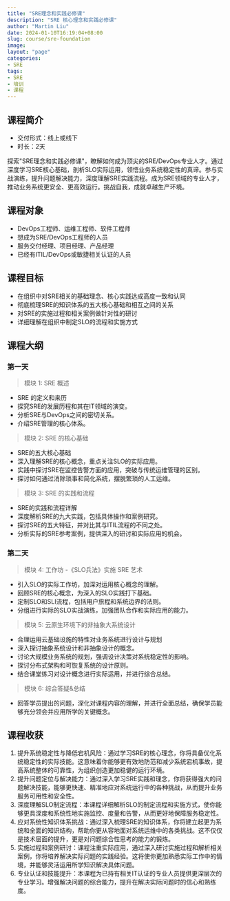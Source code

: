 ```yaml
---
title: "SRE理念和实践必修课"
description: "SRE 核心理念和实践必修课"
author: "Martin Liu"
date: 2024-01-10T16:19:04+08:00
slug: course/sre-foundation
image: 
layout: "page"
categories:
- SRE
tags:
- SRE
- 培训
- 课程
---
```



## 课程简介

* 交付形式：线上或线下
* 时长：2天

探索"SRE理念和实践必修课"，瞭解如何成为顶尖的SRE/DevOps专业人才。通过深度学习SRE核心基础，剖析SLO实际运用，领悟业务系统稳定性的真谛。参与实战演练，提升问题解决能力，深度理解SRE实践流程。成为SRE领域的专业人才，推动业务系统更安全、更高效运行。挑战自我，成就卓越生产环境。

## 课程对象

* DevOps工程师、运维工程师、软件工程师
* 想成为SRE/DevOps工程师的人员
* 服务交付经理、项目经理、产品经理
* 已经有ITIL/DevOps或敏捷相关认证的人员

## 课程目标

* 在组织中对SRE相关的基础理念、核心实践达成高度一致和认同
* 彻底梳理SRE的知识体系的五大核心基础和相互之间的关系
* 对SRE的实施过程和相关案例做针对性的研讨
* 详细理解在组织中制定SLO的流程和实施方式

## 课程大纲

### 第一天

> 模块 1: SRE 概述

* SRE 的定义和来历
* 探究SRE的发展历程和其在IT领域的演变。
* 分析SRE与DevOps之间的密切关系。
* 介绍SRE管理的核心体系。

> 模块 2: SRE 的核心基础

* SRE的五大核心基础
* 深入理解SRE的核心概念，重点关注SLO的实际应用。
* 实践中探讨SRE在监控告警方面的应用，突破与传统运维管理的区别。
* 探讨如何通过消除琐事和简化系统，摆脱繁琐的人工运维。

> 模块 3: SRE 的实践和流程

* SRE的实践和流程详解
* 深度解析SRE的九大实践，包括具体操作和案例研究。
* 探讨SRE的五大特征，并对比其与ITIL流程的不同之处。
* 分析实际的SRE参考案例，提供深入的研讨和实际应用的机会。

### 第二天

> 模块 4: 工作坊 -《SLO兵法》实施 SRE 艺术

* 引入SLO的实际工作坊，加深对运用核心概念的理解。
* 回顾SRE的核心概念，为深入的SLO实践打下基础。
* 定制SLO和SLI流程，包括用户旅程和系统边界的法则。
* 分组进行实际的SLO实战演练，加强团队合作和实际应用的能力。

> 模块 5: 云原生环境下的非抽象大系统设计

* 合理运用云基础设施的特性对业务系统进行设计与规划
* 深入探讨抽象系统设计和非抽象设计的概念。
* 讨论大规模业务系统的规划，强调设计决策对系统稳定性的影响。
* 探讨分布式架构和可恢复系统的设计原则。
* 结合课堂练习对设计概念进行实际运用，并进行综合总结。

> 模块 6: 综合答疑&总结

* 回答学员提出的问题，深化对课程内容的理解，并进行全面总结，确保学员能够充分领会并应用所学的关键概念。

## 课程收获

1. 提升系统稳定性与降低宕机风险：通过学习SRE的核心理念，你将具备优化系统稳定性的实际技能。这意味着你能够更有效地防范和减少系统宕机事故，提高系统整体的可靠性，为组织创造更加稳健的运行环境。
2. 提升问题定位与解决能力：通过深入学习SRE实践和理念，你将获得强大的问题解决技能，能够更快速、精准地应对系统运行中的各种挑战，从而提升业务服务可用性和安全性。
3. 深度理解SLO制定流程：本课程详细解析SLO的制定流程和实施方式，使你能够更具深度和系统性地实施监控、度量和告警，从而更好地保障服务稳定性。
4. 应对系统性知识体系挑战：通过深入梳理SRE的知识体系，你将建立起更为系统和全面的知识结构，帮助你更从容地面对系统运维中的各类挑战。这不仅仅是技术层面的提升，更是对问题综合性思考的能力的锻炼。
5. 实施过程和案例研讨：课程注重实际应用，通过深入研讨实施过程和解析相关案例，你将培养解决实际问题的实践经验。这将使你更加熟悉实际工作中的情境，并能够灵活运用所学知识解决具体问题。
6. 专业认证和技能提升：本课程为已持有相关IT认证的专业人员提供更深层次的专业学习。增强解决问题的综合能力，提升在解决实际问题时的信心和熟练度。
